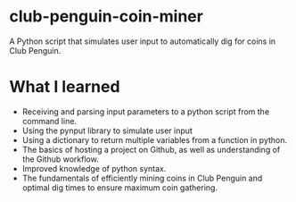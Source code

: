# club-penguin-coin-miner
A Python script that simulates user input to automatically dig for coins in Club Penguin.

# What I learned
* Receiving and parsing input parameters to a python script from the command line.
* Using the pynput library to simulate user input
* Using a dictionary to return multiple variables from a function in python.
* The basics of hosting a project on Github, as well as understanding of the Github workflow.
* Improved knowledge of python syntax.
* The fundamentals of efficiently mining coins in Club Penguin and optimal dig times to ensure maximum coin gathering.
